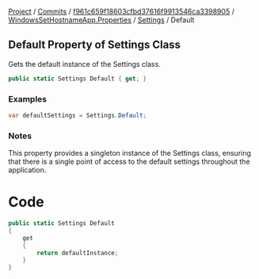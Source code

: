 [Project](../../../../index.md) / [Commits](../../../index.md) / [f961c659f18603cfbd37616f9913546ca3398905](../../index.md) / [WindowsSetHostnameApp.Properties](../index.md) / [Settings](index.md) / Default

## Default Property of Settings Class

Gets the default instance of the Settings class.

```csharp
public static Settings Default { get; }
```

### Examples
```csharp
var defaultSettings = Settings.Default;
```

### Notes
This property provides a singleton instance of the Settings class, ensuring that there is a single point of access to the default settings throughout the application.

# Code
```csharp
public static Settings Default
{
    get
    {
        return defaultInstance;
    }
}
```

